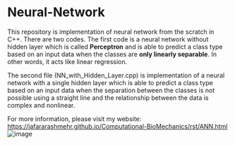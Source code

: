 # Neural-Network

This repository is implementation of neural network from the scratch in C++. There are two codes. The first code is a neural network without hidden layer which is called **Perceptron** and is able to predict a class type based on an input data when the classes are **only linearly separable**. In other words, it acts like linear regression.

The second file (NN_with_Hidden_Layer.cpp) is implementation of a neural network with a single hidden layer which is able to predict a class type based on an input data when the separation between the classes is not possible using a straight line and the relationship between the data is complex and nonlinear.

For more information, please visit my website: https://jafararashmehr.github.io/Computational-BioMechanics/rst/ANN.html
![image](https://github.com/JafarArashMehr/Neural-Network/assets/23459666/45465b7b-2730-45f4-86b8-a4cdb18005a0)
